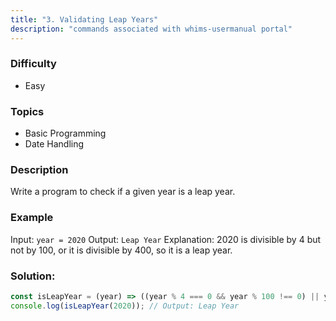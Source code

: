 ```yaml
---
title: "3. Validating Leap Years"
description: "commands associated with whims-usermanual portal"
---
```


### Difficulty

- Easy

### Topics

- Basic Programming
- Date Handling

### Description

Write a program to check if a given year is a leap year.

### Example

Input: `year = 2020`
Output: `Leap Year`
Explanation: 2020 is divisible by 4 but not by 100, or it is divisible by 400, so it is a leap year.

### Solution:

```javascript
const isLeapYear = (year) => ((year % 4 === 0 && year % 100 !== 0) || year % 400 === 0 ? "Leap Year" : "Not a Leap Year");
console.log(isLeapYear(2020)); // Output: Leap Year
```
